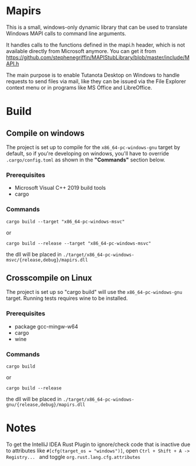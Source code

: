 # Mapirs

This is a small, windows-only dynamic library that can be used to translate Windows MAPI calls to command line
arguments.

It handles calls to the functions defined in the mapi.h header, which is not available directly from Microsoft anymore.
You can get it from https://github.com/stephenegriffin/MAPIStubLibrary/blob/master/include/MAPI.h

The main purpose is to enable Tutanota Desktop on Windows to handle requests to send files via mail, like they can be
issued via the File Explorer context menu or in programs like MS Office and LibreOffice.

# Build

## Compile on windows

The project is set up to compile for the `x86_64-pc-windows-gnu` target by default, so if you're developing on windows,
you'll have to override `.cargo/config.toml` as shown in the **"Commands"** section below.

### Prerequisites

* Microsoft Visual C++ 2019 build tools
* cargo

### Commands

`cargo build --target "x86_64-pc-windows-msvc"`

or

`cargo build --release --target "x86_64-pc-windows-msvc"`

the dll will be placed in `./target/x86_64-pc-windows-msvc/{release,debug}/mapirs.dll`

## Crosscompile on Linux

The project is set up so "cargo build" will use the `x86_64-pc-windows-gnu` target. Running tests requires wine to be
installed.

### Prerequisites

* package gcc-mingw-w64
* cargo
* wine

### Commands

`cargo build`

or

`cargo build --release`

the dll will be placed in `./target/x86_64-pc-windows-gnu/{release,debug}/mapirs.dll`

# Notes

To get the IntelliJ IDEA Rust Plugin to ignore/check code that is inactive due to attributes like
`#[cfg(target_os = "windows")]`, open `Ctrl + Shift + A -> Registry... ` and toggle `org.rust.lang.cfg.attributes`